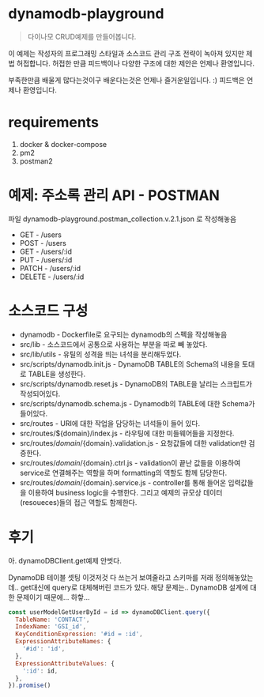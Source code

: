 # dynamodb-playground

 > 다이나모 CRUD예제를 만들어봅니다.

이 예제는 작성자의 프로그래밍 스타일과 소스코드 관리 구조 전략이 녹아져 있지만 제법 허접합니다.
허접한 만큼 피드백이나 다양한 구조에 대한 제안은 언제나 환영입니다.

부족한만큼 배울게 많다는것이구 배운다는것은 언제나 즐거운일입니다. :) 피드백은 언제나 환영입니다.

# requirements

1. docker & docker-compose
2. pm2
3. postman2

# 예제: 주소록 관리 API - POSTMAN

파일 dynamodb-playground.postman_collection.v.2.1.json 로 작성해놓음

- GET - /users
- POST - /users
- GET - /users/:id
- PUT - /users/:id
- PATCH - /users/:id
- DELETE - /users/:id

# 소스코드 구성

- dynamodb - Dockerfile로 요구되는 dynamodb의 스펙을 작성해놓음
- src/lib - 소스코드에서 공통으로 사용하는 부분을 따로 빼 놓았다.
- src/lib/utils - 유틸의 성격을 띄는 녀석을 분리해두었다.
- src/scripts/dynamodb.init.js - DynamoDB TABLE의 Schema의 내용을 토대로 TABLE을 생성한다. 
- src/scripts/dynamodb.reset.js - DynamoDB의 TABLE을 날리는 스크립트가 작성되어있다.
- src/scripts/dynamodb.schema.js - Dynamodb의 TABLE에 대한 Schema가 들어있다. 
- src/routes - URI에 대한 작업을 담당하는 녀석들이 들어 있다.
- src/routes/${domain}/index.js - 라우팅에 대한 미들웨어들을 지정한다.
- src/routes/${domain}/${domain}.validation.js - 요청값들에 대한 validation만 검증한다.
- src/routes/${domain}/${domain}.ctrl.js - validation이 끝난 값들을 이용하여 service로 연결해주는 역할을 하며 formatting의 역할도 함께 담당한다. 
- src/routes/${domain}/${domain}.service.js - controller를 통해 들어온 입력값들을 이용하여 business logic을 수행한다. 그리고 예제의 규모상 데이터(resoueces)들의 접근 역할도 함께한다.

# 후기

아. dynamoDBClient.get예제 안썻다.

DynamoDB 테이블 셋팅 이것저것 다 쓰는거 보여줄라고 스키마를 저래 정의해놓았는데.. get대신에 query로 대체해버린 코드가 있다. 해당 문제는.. DynamoDB 설계에 대한 문제이기 때문에... 하핳...

``` js
const userModelGetUserById = id => dynamoDBClient.query({
  TableName: 'CONTACT',
  IndexName: 'GSI_id',
  KeyConditionExpression: '#id = :id',
  ExpressionAttributeNames: {
    '#id': 'id',
  },
  ExpressionAttributeValues: {
    ':id': id,
  },
}).promise()
```